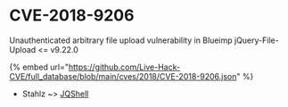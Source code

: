 # CVE-2018-9206

Unauthenticated arbitrary file upload vulnerability in Blueimp jQuery-File-Upload <= v9.22.0

{% embed url="https://github.com/Live-Hack-CVE/full_database/blob/main/cves/2018/CVE-2018-9206.json" %}


* Stahlz ~> [JQShell](https://zeste.alice-snow.ru/2018/database/cve-2018-9206/jqshell-stahlz)